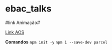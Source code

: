 # ebac_talks

#link Animação#

[Link AOS](https://michalsnik.github.io/aos/)

**Comandos**
`npm init -y`
`npm i --save-dev parcel`